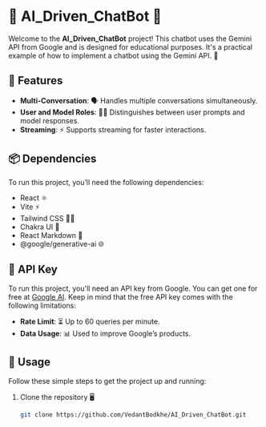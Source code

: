 # 🤖 **AI_Driven_ChatBot** 💬

Welcome to the **AI_Driven_ChatBot** project! This chatbot uses the Gemini API from Google and is designed for educational purposes. It's a practical example of how to implement a chatbot using the Gemini API. 🚀

## 🌟 Features

- **Multi-Conversation**: 🗣️ Handles multiple conversations simultaneously.
- **User and Model Roles**: 👤🤖 Distinguishes between user prompts and model responses.
- **Streaming**: ⚡ Supports streaming for faster interactions.

## 📦 Dependencies

To run this project, you’ll need the following dependencies:

- React ⚛️
- Vite ⚡
- Tailwind CSS 🧑‍🎨
- Chakra UI 💅
- React Markdown 📝
- @google/generative-ai 🌐

## 🔑 API Key

To run this project, you'll need an API key from Google. You can get one for free at [Google AI](https://ai.google.dev/). Keep in mind that the free API key comes with the following limitations:

- **Rate Limit**: ⏳ Up to 60 queries per minute.
- **Data Usage**: 📊 Used to improve Google’s products.

## 🚀 Usage

Follow these simple steps to get the project up and running:

1. Clone the repository 🖥️
   ```bash
   git clone https://github.com/VedantBodkhe/AI_Driven_ChatBot.git
